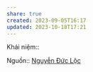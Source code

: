 ```yaml
---
share: true
created: 2023-09-05T16:17
updated: 2023-10-18T17:21
---
```

Khái niệm:: 

Nguồn:: [Nguyễn Đức Lộc](../%CE%9E%20Ngu%E1%BB%93n/Nguy%E1%BB%85n%20%C4%90%E1%BB%A9c%20L%E1%BB%99c.md) 
